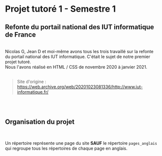 # **Projet tutoré 1 - Semestre 1**

## Refonte du portail national des IUT informatique de France
</br>
Nicolas G, Jean D et moi-même avons tous les trois travaillé sur la refonte du portail national des IUT informatique. C'était le sujet de notre premier projet tutoré.
</br>
Nous l'avons réalisé en HTML / CSS de novembre 2020 à janvier 2021.
</br></br>

>Site d'origine : https://web.archive.org/web/20201023081336/http://www.iut-informatique.fr/

</br></br>
## Organisation du projet
</br>

Un répertoire représente une page du site **SAUF** le répertoire `pages_anglais` qui regroupe tous les répertoires de chaque page en anglais.
